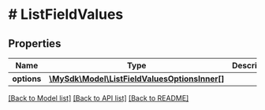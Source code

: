# # ListFieldValues

## Properties

Name | Type | Description | Notes
------------ | ------------- | ------------- | -------------
**options** | [**\MySdk\Model\ListFieldValuesOptionsInner[]**](ListFieldValuesOptionsInner.md) |  | [optional]

[[Back to Model list]](../../README.md#models) [[Back to API list]](../../README.md#endpoints) [[Back to README]](../../README.md)
